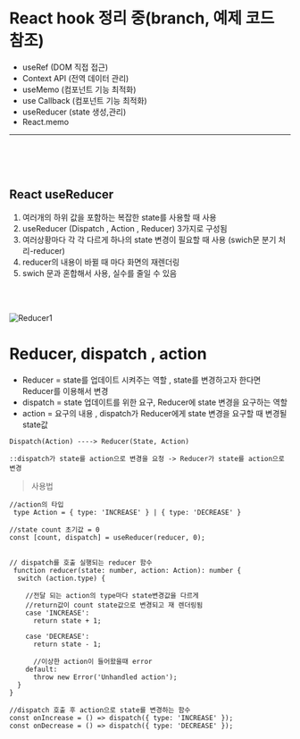 # React hook 정리 중(branch, 예제 코드 참조)
- useRef (DOM 직접 접근)
- Context API (전역 데이터 관리)
- useMemo (컴포넌트 기능 최적화)
- use Callback (컴포넌트 기능 최적화)
- useReducer (state 생성,관리)
- React.memo

---
</br>
</br>
<useReducer는 State(상태)를 관리하고 업데이트하는 Hook인 useState를 대체할 수 있는 Hook이다.><br />
<useReducer는 State 업데이트 로직을 분리하여 컴포넌트의 외부에 작성하는 것을 가능하게 함으로써, 코드의 최적화를 이루게 해준다.>

## React useReducer
1. 여러개의 하위 값을 포함하는 복잡한 state를 사용할 때 사용 
2. useReducer (Dispatch , Action , Reducer) 3가지로 구성됨
3. 여러상황마다 각 각 다르게 하나의 state 변경이 필요할 때 사용 (swich문 분기 처리-reducer)
3. reducer의 내용이 바뀔 때 마다 화면의 재렌더링
4. swich 문과 혼합해서 사용, 실수를 줄일 수 있음
<br />
<br />

![Reducer1](https://user-images.githubusercontent.com/86187456/205430489-85dc82ae-75d3-49bb-9b74-d69185c4ae59.png)

# Reducer, dispatch , action

- Reducer = state를 업데이트 시켜주는 역할 , state를 변경하고자 한다면 Reducer를 이용해서 변경
- dispatch = state 업데이트를 위한 요구, Reducer에 state 변경을 요구하는 역할
- action = 요구의 내용 ,  dispatch가 Reducer에게 state 변경을 요구할 때 변경될 state값

```
Dispatch(Action) ----> Reducer(State, Action)

::dispatch가 state를 action으로 변경을 요청 -> Reducer가 state를 action으로 변경
```



>사용법
```
//action의 타입
 type Action = { type: 'INCREASE' } | { type: 'DECREASE' }

//state count 초기값 = 0 
const [count, dispatch] = useReducer(reducer, 0);


// dispatch를 호출 실행되는 reducer 함수
 function reducer(state: number, action: Action): number {
  switch (action.type) {
    
    //전달 되는 action의 type마다 state변경값을 다르게 
    //return값이 count state값으로 변경되고 재 렌더링됨
    case 'INCREASE':   
      return state + 1;
    
    case 'DECREASE':    
      return state - 1;

      //이상한 action이 들어왔을때 error
    default:
      throw new Error('Unhandled action');
  }
}

//dispatch 호출 후 action으로 state를 변경하는 함수
const onIncrease = () => dispatch({ type: 'INCREASE' });
const onDecrease = () => dispatch({ type: 'DECREASE' });
```




